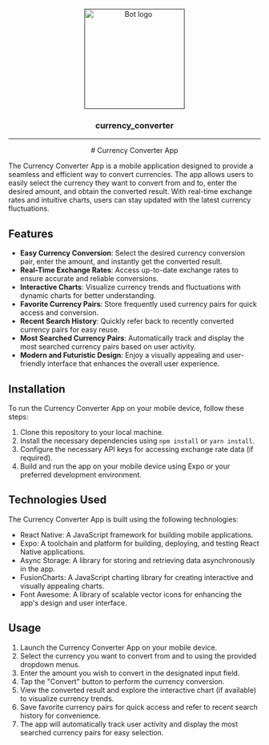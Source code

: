 <p align="center">
  <a href="" rel="noopener">
 <img width=200px height=200px src="https://i.imgur.com/FxL5qM0.jpg" alt="Bot logo"></a>
</p>

<h3 align="center">currency_converter</h3>

<!-- <div align="center">

[![Status](https://img.shields.io/badge/status-active-success.svg)]()
[![Platform](https://img.shields.io/badge/platform-reddit-orange.svg)](https://www.reddit.com/user/Wordbook_Bot)
[![GitHub Issues](https://img.shields.io/github/issues/kylelobo/The-Documentation-Compendium.svg)](https://github.com/kylelobo/The-Documentation-Compendium/issues)
[![GitHub Pull Requests](https://img.shields.io/github/issues-pr/kylelobo/The-Documentation-Compendium.svg)](https://github.com/kylelobo/The-Documentation-Compendium/pulls)
[![License](https://img.shields.io/badge/license-MIT-blue.svg)](/LICENSE)

</div> -->

---

<p align="center"> 
# Currency Converter App

The Currency Converter App is a mobile application designed to provide a seamless and efficient way to convert currencies. The app allows users to easily select the currency they want to convert from and to, enter the desired amount, and obtain the converted result. With real-time exchange rates and intuitive charts, users can stay updated with the latest currency fluctuations.

## Features

- **Easy Currency Conversion**: Select the desired currency conversion pair, enter the amount, and instantly get the converted result.
- **Real-Time Exchange Rates**: Access up-to-date exchange rates to ensure accurate and reliable conversions.
- **Interactive Charts**: Visualize currency trends and fluctuations with dynamic charts for better understanding.
- **Favorite Currency Pairs**: Store frequently used currency pairs for quick access and conversion.
- **Recent Search History**: Quickly refer back to recently converted currency pairs for easy reuse.
- **Most Searched Currency Pairs**: Automatically track and display the most searched currency pairs based on user activity.
- **Modern and Futuristic Design**: Enjoy a visually appealing and user-friendly interface that enhances the overall user experience.

## Installation

To run the Currency Converter App on your mobile device, follow these steps:

1. Clone this repository to your local machine.
2. Install the necessary dependencies using `npm install` or `yarn install`.
3. Configure the necessary API keys for accessing exchange rate data (if required).
4. Build and run the app on your mobile device using Expo or your preferred development environment.

## Technologies Used

The Currency Converter App is built using the following technologies:

- React Native: A JavaScript framework for building mobile applications.
- Expo: A toolchain and platform for building, deploying, and testing React Native applications.
- Async Storage: A library for storing and retrieving data asynchronously in the app.
- FusionCharts: A JavaScript charting library for creating interactive and visually appealing charts.
- Font Awesome: A library of scalable vector icons for enhancing the app's design and user interface.

## Usage

1. Launch the Currency Converter App on your mobile device.
2. Select the currency you want to convert from and to using the provided dropdown menus.
3. Enter the amount you wish to convert in the designated input field.
4. Tap the "Convert" button to perform the currency conversion.
5. View the converted result and explore the interactive chart (if available) to visualize currency trends.
6. Save favorite currency pairs for quick access and refer to recent search history for convenience.
7. The app will automatically track user activity and display the most searched currency pairs for easy selection.


</p>

<!-- ## 📝 Table of Contents -->

<!-- - [About](#about)
- [Demo / Working](#demo)
- [How it works](#working)
- [Usage](#usage)
- [Getting Started](#getting_started)
- [Deploying your own bot](#deployment)
- [Built Using](#built_using)
- [TODO](../TODO.md)
- [Contributing](../CONTRIBUTING.md)
- [Authors](#authors)
- [Acknowledgments](#acknowledgement) -->
